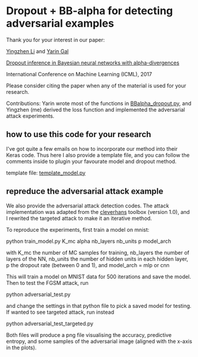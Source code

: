 # Dropout + BB-alpha for detecting adversarial examples

Thank you for your interest in our paper:

[Yingzhen Li](yingzhenli.net) and 
[Yarin Gal](yarin.co)

[Dropout inference in Bayesian neural networks with alpha-divergences](http://proceedings.mlr.press/v70/li17a/li17a.pdf)

International Conference on Machine Learning (ICML), 2017

Please consider citing the paper when any of the material is used for your research.

Contributions: Yarin wrote most of the functions in [BBalpha_dropout.py](BBalpha_dropout.py), and Yingzhen (me) derived the loss function and implemented the adversarial attack experiments.

## how to use this code for your research

I've got quite a few emails on how to incorporate our method into their Keras code. Thus here I also provide a template file, and you can follow the comments inside to plugin your favourate model and dropout method.

template file: [template_model.py](template_model.py)

## repreduce the adversarial attack example

We also provide the adversarial attack detection codes. The attack implementation was adapted from the [cleverhans](http://www.cleverhans.io/) toolbox (version 1.0), and I rewrited the targeted attack to make it an iterative method.

To reproduce the experiments, first train a model on mnist:

python train_model.py K_mc alpha nb_layers nb_units p model_arch

with K_mc the number of MC samples for training, nb_layers the number of layers of the NN, nb_units the number of hidden units in each hidden layer, p the dropout rate (between 0 and 1), and model_arch = mlp or cnn

This will train a model on MNIST data for 500 iterations and save the model. Then to test the FGSM attack, run

python adversarial_test.py 

and change the settings in that python file to pick a saved model for testing. If wanted to see targeted attack, run instead

python adversarial_test_targeted.py

Both files will produce a png file visualising the accuracy, predictive entropy, and some samples of the adversarial image (aligned with the x-axis in the plots).
